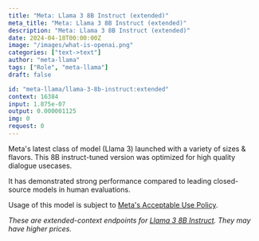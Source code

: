 ```yaml
---
title: "Meta: Llama 3 8B Instruct (extended)"
meta_title: "Meta: Llama 3 8B Instruct (extended)"
description: "Meta: Llama 3 8B Instruct (extended)"
date: 2024-04-18T00:00:00Z
image: "/images/what-is-openai.png"
categories: ["text->text"]
author: "meta-llama"
tags: ["Role", "meta-llama"]
draft: false

id: "meta-llama/llama-3-8b-instruct:extended"
context: 16384
input: 1.875e-07
output: 0.000001125
img: 0
request: 0
---
```


Meta's latest class of model (Llama 3) launched with a variety of sizes & flavors. This 8B instruct-tuned version was optimized for high quality dialogue usecases.

It has demonstrated strong performance compared to leading closed-source models in human evaluations.

Usage of this model is subject to [Meta's Acceptable Use Policy](https://www.llama.com/llama3/use-policy/).

_These are extended-context endpoints for [Llama 3 8B Instruct](/meta-llama/llama-3-8b-instruct). They may have higher prices._

